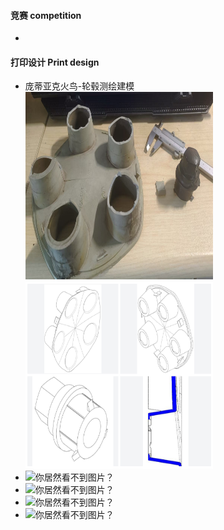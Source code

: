 
#### 竞赛 competition

- 

#### 打印设计 Print design

- 庞蒂亚克火鸟-轮毂测绘建模\
<img src="contents/data/personal/轮毂测绘打印.jpg" alt="你居然看不到图片？" width="300" height="300"><img src="contents/data/personal/轮毂模型.jpg" alt="你居然看不到图片？" width="300" height="300">
- <img src="data" alt="你居然看不到图片？" width="300" height="300">
- <img src="data" alt="你居然看不到图片？" width="300" height="300">
- <img src="data" alt="你居然看不到图片？" width="300" height="300">
- <img src="data" alt="你居然看不到图片？" width="300" height="300">
